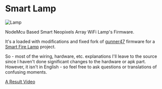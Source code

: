 # Smart Lamp
![Lamp](https://i.ibb.co/pR0Z6W9/lamp.jpg)

NodeMcu Based Smart Neopixels Array WiFi Lamp's Firmware.

It's a loaded with modifications and fixed fork of [gunner47](github.com/gunner47/gyverlamp) firmware for a [Smart Fire Lamp](https://alexgyver.ru/gyverlamp/) project.

So - most of the wiring, hardware, etc. explanations I'll leave to the source since I haven't done significant changes to the hardware or apk part. 
However, it isn't in English - so feel free to ask questions or translations of confusing moments.

[A Result Video](https://www.youtube.com/watch?v=Xpdi1XXMues)
